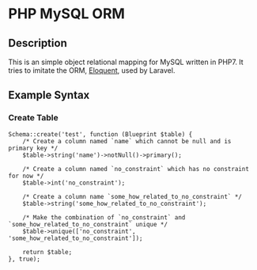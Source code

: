 # PHP MySQL ORM

## Description

This is an simple object relational mapping for MySQL written in PHP7.
It tries to imitate the ORM, [Eloquent](https://laravel.com/docs/5.6/eloquent), used by Laravel.

## Example Syntax

### Create Table

```
Schema::create('test', function (Blueprint $table) {
    /* Create a column named `name` which cannot be null and is primary key */
    $table->string('name')->notNull()->primary(); 
    
    /* Create a column named `no_constraint` which has no constraint for now */
    $table->int('no_constraint');
    
    /* Create a column name `some_how_related_to_no_constraint` */
    $table->string('some_how_related_to_no_constraint');
    
    /* Make the combination of `no_constraint` and `some_how_related_to_no_constraint` unique */
    $table->unique(['no_constraint', 'some_how_related_to_no_constraint']);
    
    return $table;
}, true);
```
